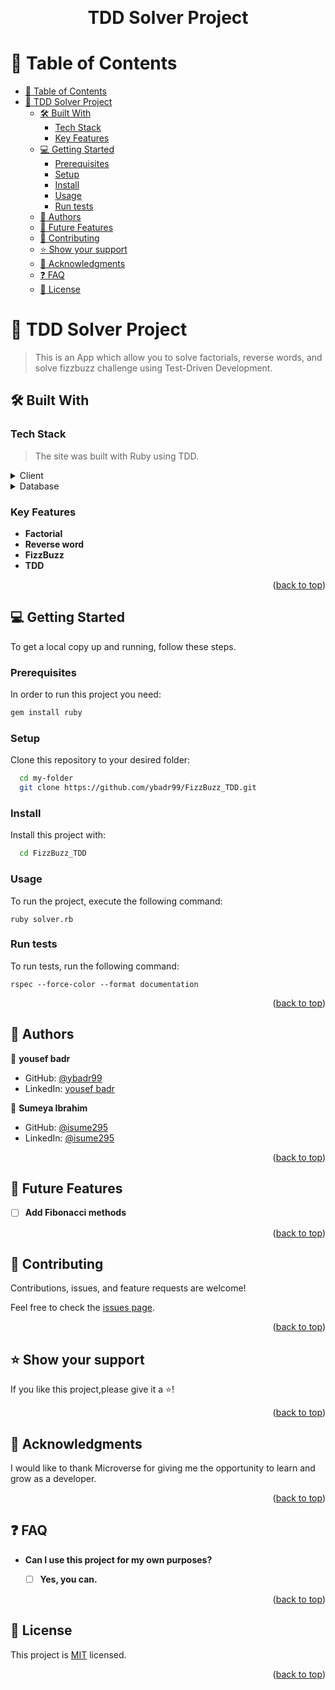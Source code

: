 <a name="readme-top"></a>

<div align="center">
  <br/>
  <h1><b>TDD Solver Project</b></h1><a name="about-project"></a>
</div>

<!-- TABLE OF CONTENTS -->

# 📗 Table of Contents

- [📗 Table of Contents](#-table-of-contents)
- [📖 TDD Solver Project ](#-tdd-solver-project-)
  - [🛠 Built With ](#-built-with-)
    - [Tech Stack ](#tech-stack-)
    - [Key Features ](#key-features-)
  - [💻 Getting Started ](#-getting-started-)
    - [Prerequisites](#prerequisites)
    - [Setup](#setup)
    - [Install](#install)
    - [Usage](#usage)
    - [Run tests](#run-tests)
  - [👥 Authors ](#-authors-)
  - [🔭 Future Features ](#-future-features-)
  - [🤝 Contributing ](#-contributing-)
  - [⭐️ Show your support ](#️-show-your-support-)
  - [🙏 Acknowledgments ](#-acknowledgments-)
  - [❓ FAQ ](#-faq-)
  - [📝 License ](#-license-)

<!-- PROJECT DESCRIPTION -->

# 📖 TDD Solver Project <a name="about-project"></a>

> This is an App which allow you to solve factorials, reverse words, and solve fizzbuzz challenge using Test-Driven Development.

## 🛠 Built With <a name="built-with"></a>

### Tech Stack <a name="tech-stack"></a>

> The site was built with Ruby using TDD.

<details>
  <summary>Client</summary>
  <ul>
    <li><a href="https://www.ruby-lang.org/en/">Ruby</a></li>
  </ul>
</details>

<details>
  <summary>Database</summary>
  <ul>
    <li><a href="https://www.postgresql.org/">PostgreSQL</a></li>
  </ul>
</details>

<!-- Features -->

### Key Features <a name="key-features"></a>

- **Factorial**
- **Reverse word**
- **FizzBuzz**
- **TDD**

<p align="right">(<a href="#readme-top">back to top</a>)</p>

<!-- GETTING STARTED -->

## 💻 Getting Started <a name="getting-started"></a>

To get a local copy up and running, follow these steps.

### Prerequisites

In order to run this project you need:

```sh
gem install ruby
```

### Setup

Clone this repository to your desired folder:

```sh
  cd my-folder
  git clone https://github.com/ybadr99/FizzBuzz_TDD.git
```

### Install

Install this project with:

```sh
  cd FizzBuzz_TDD
```

### Usage

To run the project, execute the following command:

```
ruby solver.rb
```

### Run tests

To run tests, run the following command:

```
rspec --force-color --format documentation
```

<p align="right">(<a href="#readme-top">back to top</a>)</p>

<!-- AUTHORS -->

## 👥 Authors <a name="authors"></a>

👤 **yousef badr**

- GitHub: [@ybadr99](https://github.com/ybadr99)
- LinkedIn: [yousef badr](https://www.linkedin.com/in/yousef-mohamed-badr)

👤 **Sumeya Ibrahim**

- GitHub: [@isume295](https://github.com/isume295)
- LinkedIn: [@isume295](https://www.linkedin.com/in/sumeya-ibrahim)

<p align="right">(<a href="#readme-top">back to top</a>)</p>

<!-- FUTURE FEATURES -->

## 🔭 Future Features <a name="future-features"></a>

- [ ] **Add Fibonacci methods**

<p align="right">(<a href="#readme-top">back to top</a>)</p>

<!-- CONTRIBUTING -->

## 🤝 Contributing <a name="contributing"></a>

Contributions, issues, and feature requests are welcome!

Feel free to check the [issues page](https://github.com/ybadr99/FizzBuzz_TDD/issues).

<p align="right">(<a href="#readme-top">back to top</a>)</p>

<!-- SUPPORT -->

## ⭐️ Show your support <a name="support"></a>

If you like this project,please give it a ⭐️!

<p align="right">(<a href="#readme-top">back to top</a>)</p>

<!-- ACKNOWLEDGEMENTS -->

## 🙏 Acknowledgments <a name="acknowledgements"></a>

I would like to thank Microverse for giving me the opportunity to learn and grow as a developer.

<p align="right">(<a href="#readme-top">back to top</a>)</p>

<!-- FAQ (optional) -->

## ❓ FAQ <a name="faq"></a>

- **Can I use this project for my own purposes?**

  - [ ] **Yes, you can.**

<p align="right">(<a href="#readme-top">back to top</a>)</p>

<!-- LICENSE -->

## 📝 License <a name="license"></a>

This project is [MIT](./LICENSE) licensed.

<p align="right">(<a href="#readme-top">back to top</a>)</p>

